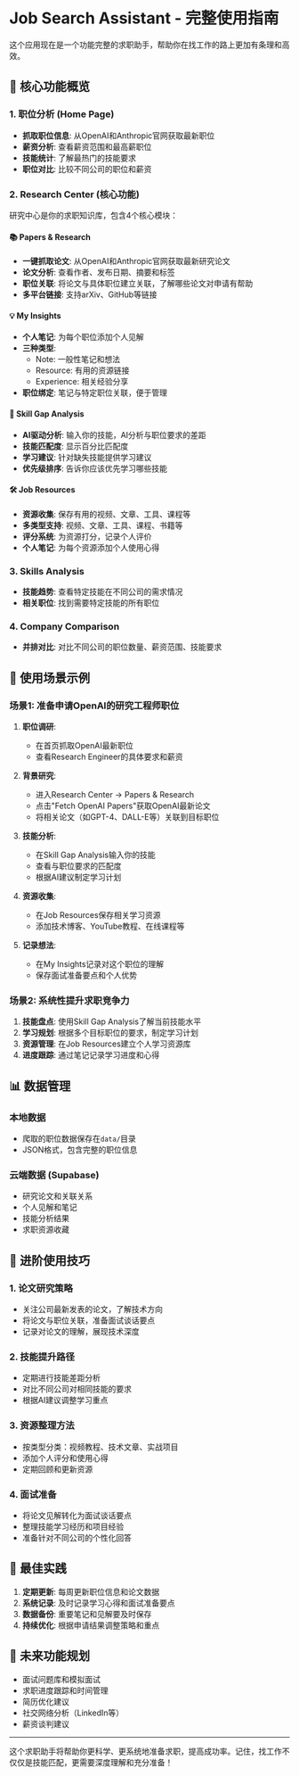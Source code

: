 # Job Search Assistant - 完整使用指南

这个应用现在是一个功能完整的求职助手，帮助你在找工作的路上更加有条理和高效。

## 🎯 核心功能概览

### 1. 职位分析 (Home Page)
- **抓取职位信息**: 从OpenAI和Anthropic官网获取最新职位
- **薪资分析**: 查看薪资范围和最高薪职位
- **技能统计**: 了解最热门的技能要求
- **职位对比**: 比较不同公司的职位和薪资

### 2. Research Center (核心功能)
研究中心是你的求职知识库，包含4个核心模块：

#### 📚 Papers & Research
- **一键抓取论文**: 从OpenAI和Anthropic官网获取最新研究论文
- **论文分析**: 查看作者、发布日期、摘要和标签
- **职位关联**: 将论文与具体职位建立关联，了解哪些论文对申请有帮助
- **多平台链接**: 支持arXiv、GitHub等链接

#### 💡 My Insights
- **个人笔记**: 为每个职位添加个人见解
- **三种类型**:
  - Note: 一般性笔记和想法
  - Resource: 有用的资源链接
  - Experience: 相关经验分享
- **职位绑定**: 笔记与特定职位关联，便于管理

#### 🎯 Skill Gap Analysis
- **AI驱动分析**: 输入你的技能，AI分析与职位要求的差距
- **技能匹配度**: 显示百分比匹配度
- **学习建议**: 针对缺失技能提供学习建议
- **优先级排序**: 告诉你应该优先学习哪些技能

#### 🛠 Job Resources
- **资源收集**: 保存有用的视频、文章、工具、课程等
- **多类型支持**: 视频、文章、工具、课程、书籍等
- **评分系统**: 为资源打分，记录个人评价
- **个人笔记**: 为每个资源添加个人使用心得

### 3. Skills Analysis
- **技能趋势**: 查看特定技能在不同公司的需求情况
- **相关职位**: 找到需要特定技能的所有职位

### 4. Company Comparison
- **并排对比**: 对比不同公司的职位数量、薪资范围、技能要求

## 🚀 使用场景示例

### 场景1: 准备申请OpenAI的研究工程师职位

1. **职位调研**:
   - 在首页抓取OpenAI最新职位
   - 查看Research Engineer的具体要求和薪资

2. **背景研究**:
   - 进入Research Center → Papers & Research
   - 点击"Fetch OpenAI Papers"获取OpenAI最新论文
   - 将相关论文（如GPT-4、DALL-E等）关联到目标职位

3. **技能分析**:
   - 在Skill Gap Analysis输入你的技能
   - 查看与职位要求的匹配度
   - 根据AI建议制定学习计划

4. **资源收集**:
   - 在Job Resources保存相关学习资源
   - 添加技术博客、YouTube教程、在线课程等

5. **记录想法**:
   - 在My Insights记录对这个职位的理解
   - 保存面试准备要点和个人优势

### 场景2: 系统性提升求职竞争力

1. **技能盘点**: 使用Skill Gap Analysis了解当前技能水平
2. **学习规划**: 根据多个目标职位的要求，制定学习计划  
3. **资源管理**: 在Job Resources建立个人学习资源库
4. **进度跟踪**: 通过笔记记录学习进度和心得

## 📊 数据管理

### 本地数据
- 爬取的职位数据保存在`data/`目录
- JSON格式，包含完整的职位信息

### 云端数据 (Supabase)
- 研究论文和关联关系
- 个人见解和笔记
- 技能分析结果
- 求职资源收藏

## 🔧 进阶使用技巧

### 1. 论文研究策略
- 关注公司最新发表的论文，了解技术方向
- 将论文与职位关联，准备面试谈话要点
- 记录对论文的理解，展现技术深度

### 2. 技能提升路径
- 定期进行技能差距分析
- 对比不同公司对相同技能的要求
- 根据AI建议调整学习重点

### 3. 资源整理方法
- 按类型分类：视频教程、技术文章、实战项目
- 添加个人评分和使用心得
- 定期回顾和更新资源

### 4. 面试准备
- 将论文见解转化为面试谈话要点
- 整理技能学习经历和项目经验
- 准备针对不同公司的个性化回答

## 🎯 最佳实践

1. **定期更新**: 每周更新职位信息和论文数据
2. **系统记录**: 及时记录学习心得和面试准备要点
3. **数据备份**: 重要笔记和见解要及时保存
4. **持续优化**: 根据申请结果调整策略和重点

## 🔮 未来功能规划

- 面试问题库和模拟面试
- 求职进度跟踪和时间管理
- 简历优化建议
- 社交网络分析（LinkedIn等）
- 薪资谈判建议

---

这个求职助手将帮助你更科学、更系统地准备求职，提高成功率。记住，找工作不仅仅是技能匹配，更需要深度理解和充分准备！
